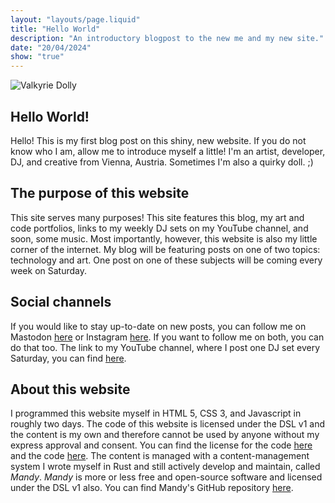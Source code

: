 ```yaml
---
layout: "layouts/page.liquid"
title: "Hello World"
description: "An introductory blogpost to the new me and my new site."
date: "20/04/2024"
show: "true"
---
```


![Valkyrie Dolly](https://angeldollface.boo/doll-cdn/images/site/banner/banner.png)

## Hello World!

Hello! This is my first blog post on this shiny, new website. If you do not know who I am, allow me to introduce myself a little! I'm an artist, developer, DJ, and creative from Vienna, Austria. Sometimes I'm also a quirky doll. ;)

## The purpose of this website

This site serves many purposes! This site features this blog, my art and code portfolios, links to my weekly DJ sets on my YouTube channel, and soon, some music. Most importantly, however, this website is also my little corner of the internet. My blog will be featuring posts on one of two topics: technology and art. One post on one of these subjects will be coming every week on Saturday.

## Social channels

If you would like to stay up-to-date on new posts, you can follow me on Mastodon [here](https://corteximplant.com/@angeldollface666) or Instagram [here](https://instagram.com/angeldollface666). If you want to follow me on both, you can do that too. The link to my YouTube channel, where I post one DJ set every Saturday, you can find [here](https://youtube.com/@angeldollface666).

## About this website

I programmed this website myself in HTML 5, CSS 3, and Javascript in roughly two days. The code of this website is licensed under the DSL v1 and the content is my own and therefore cannot be used by anyone without my express approval and consent. You can find the license for the code [here](https://github.com/angeldollface/doll-software-license) and the code [here](https://github.com/angeldollface/angeldollface.github.io). The content is managed with a content-management system I wrote myself in Rust and still actively develop and maintain, called *Mandy*. *Mandy* is more or less free and open-source software and licensed under the DSL v1 also. You can find Mandy's GitHub repository [here](https://github.com/angeldollface/mandy).
